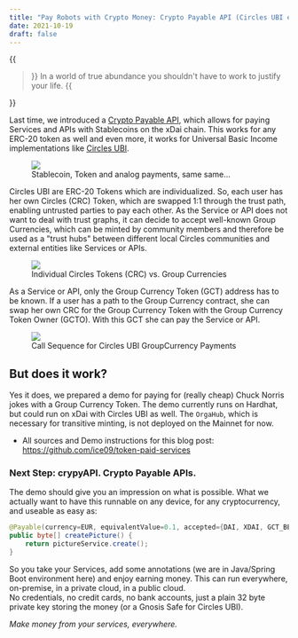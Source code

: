 ```yaml
---
title: "Pay Robots with Crypto Money: Crypto Payable API (Circles UBI edition)"
date: 2021-10-19
draft: false
---
```


{{<blockquote author="Sam Harris">}}
In a world of true abundance you shouldn't have to work to justify your life.
{{</blockquote>}}

Last time, we introduced a [Crypto Payable API](http://blockchainers.tech/pay-robots-with-crypto-money/), which allows for paying Services and APIs with Stablecoins on the xDai chain. This works for any ERC-20 token as well and even more, it works for Universal Basic Income implementations like [Circles UBI](https://joincircles.net/).  

<figure>
   <img src="https://drive.google.com/uc?export=view&id=1jbx1ggzEPhQj9MVhxg6CLTxk11ts74oF"/>
   <figcaption>Stablecoin, Token and analog payments, same same...</figcaption>
</figure>

Circles UBI are ERC-20 Tokens which are individualized. So, each user has her own Circles (CRC) Token, which are swapped 1:1 through the trust path, enabling untrusted parties to pay each other. As the Service or API does not want to deal with trust graphs, it can decide to accept well-known Group Currencies, which can be minted by community members and therefore be used as a "trust hubs" between different local Circles communities and external entities like Services or APIs.

<figure>
   <img src="https://drive.google.com/uc?export=view&id=1Kf9dSnhPIz6jW_QxTYCJ12dQeIV-WlEK"/>
   <figcaption>Individual Circles Tokens (CRC) vs. Group Currencies</figcaption>
</figure>

As a Service or API, only the Group Currency Token (GCT) address has to be known. If a user has a path to the Group Currency contract, she can swap her own CRC for the Group Currency Token with the Group Currency Token Owner (GCTO). With this GCT she can pay the Service or API.

<figure>
   <img src="https://drive.google.com/uc?export=view&id=15Mas10wGK6JsEMpPxWS0RxOPZypWvqPO"/>
   <figcaption>Call Sequence for Circles UBI GroupCurrency Payments</figcaption>
</figure>

## But does it work?

Yes it does, we prepared a demo for paying for (really cheap) Chuck Norris jokes with a Group Currency Token. The demo currently runs on Hardhat, but could run on xDai with Circles UBI as well. The `OrgaHub`, which is necessary for transitive minting, is not deployed on the Mainnet for now.  

* All sources and Demo instructions for this blog post: https://github.com/ice09/token-paid-services

### Next Step: crypyAPI. Crypto Payable APIs.

The demo should give you an impression on what is possible. What we actually want to have this runnable on any device, for any cryptocurrency, and useable as easy as:

```java
@Payable(currency=EUR, equivalentValue=0.1, accepted={DAI, XDAI, GCT_BEER})
public byte[] createPicture() {
    return pictureService.create();
}
```

So you take your Services, add some annotations (we are in Java/Spring Boot environment here) and enjoy earning money. This can run everywhere, on-premise, in a private cloud, in a public cloud.  
No credentials, no credit cards, no bank accounts, just a plain 32 byte private key storing the money (or a Gnosis Safe for Circles UBI).

*Make money from your services, everywhere.*